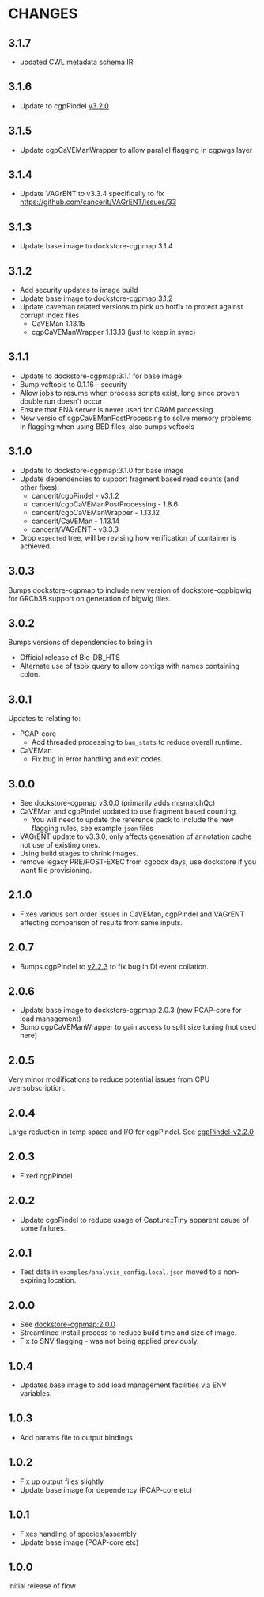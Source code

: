 # CHANGES

## 3.1.7

* updated CWL metadata schema IRI

## 3.1.6

* Update to cgpPindel [v3.2.0](https://github.com/cancerit/cgpPindel/releases/tag/v3.2.0)

## 3.1.5

* Update cgpCaVEManWrapper to allow parallel flagging in cgpwgs layer

## 3.1.4

* Update VAGrENT to v3.3.4 specifically to fix https://github.com/cancerit/VAGrENT/issues/33

## 3.1.3

* Update base image to dockstore-cgpmap:3.1.4

## 3.1.2

* Add security updates to image build
* Update base image to dockstore-cgpmap:3.1.2
* Update caveman related versions to pick up hotfix to protect against corrupt index files
  * CaVEMan 1.13.15
  * cgpCaVEManWrapper 1.13.13 (just to keep in sync)

## 3.1.1

* Update to dockstore-cgpmap:3.1.1 for base image
* Bump vcftools to 0.1.16 - security
* Allow jobs to resume when process scripts exist, long since proven double run doesn't occur
* Ensure that ENA server is never used for CRAM processing
* New versio of cgpCaVEManPostProcessing to solve memory problems in flagging when using BED files, also bumps vcftools

## 3.1.0

* Update to dockstore-cgpmap:3.1.0 for base image
* Update dependencies to support fragment based read counts (and other fixes):
  * cancerit/cgpPindel - v3.1.2
  * cancerit/cgpCaVEManPostProcessing - 1.8.6
  * cancerit/cgpCaVEManWrapper - 1.13.12
  * cancerit/CaVEMan - 1.13.14
  * cancerit/VAGrENT - v3.3.3
* Drop `expected` tree, will be revising how verification of container is achieved.

## 3.0.3

Bumps dockstore-cgpmap to include new version of dockstore-cgpbigwig for GRCh38
support on generation of bigwig files.

## 3.0.2

Bumps versions of dependencies to bring in

* Official release of Bio-DB_HTS
* Alternate use of tabix query to allow contigs with names containing colon.

## 3.0.1

Updates to relating to:

* PCAP-core
  * Add threaded processing to `bam_stats` to reduce overall runtime.
* CaVEMan
  * Fix bug in error handling and exit codes.

## 3.0.0

* See dockstore-cgpmap v3.0.0 (primarily adds mismatchQc)
* CaVEMan and cgpPindel updated to use fragment based counting.
  * You will need to update the reference pack to include the new flagging rules, see example `json`
  files
* VAGrENT update to v3.3.0, only affects generation of annotation cache not use of existing ones.
* Using build stages to shrink images.
* remove legacy PRE/POST-EXEC from cgpbox days, use dockstore if you want file provisioning.

## 2.1.0

* Fixes various sort order issues in CaVEMan, cgpPindel and VAGrENT affecting
comparison of results from same inputs.

## 2.0.7

* Bumps cgpPindel to [v2.2.3](https://github.com/cancerit/cgpPindel/releases/tag/v2.2.3) to fix bug in DI event collation.

## 2.0.6

* Update base image to dockstore-cgpmap:2.0.3 (new PCAP-core for load management)
* Bump cgpCaVEManWrapper to gain access to split size tuning (not used here)

## 2.0.5

Very minor modifications to reduce potential issues from CPU oversubscription.

## 2.0.4

Large reduction in temp space and I/O for cgpPindel.  See [cgpPindel-v2.2.0](https://github.com/cancerit/cgpPindel/releases/tag/v2.2.0)

## 2.0.3

* Fixed cgpPindel

## 2.0.2

* Update cgpPindel to reduce usage of Capture::Tiny apparent cause of some failures.

## 2.0.1

* Test data in `examples/analysis_config.local.json` moved to a non-expiring location.

## 2.0.0

* See [dockstore-cgpmap:2.0.0](https://github.com/cancerit/dockstore-cgpmap/releases/tag/2.0.0)
* Streamlined install process to reduce build time and size of image.
* Fix to SNV flagging - was not being applied previously.

## 1.0.4

* Updates base image to add load management facilities via ENV variables.

## 1.0.3

* Add params file to output bindings

## 1.0.2

* Fix up output files slightly
* Update base image for dependency (PCAP-core etc)

## 1.0.1

* Fixes handling of species/assembly
* Update base image (PCAP-core etc)

## 1.0.0

Initial release of flow
